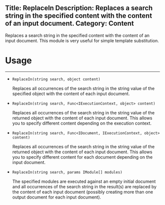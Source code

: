 Title: ReplaceIn
Description: Replaces a search string in the specified content with the content of an input document.
Category: Content
---
Replaces a search string in the specified content with the content of an input document. This module is very useful for simple template substitution.

# Usage
---

  - `ReplaceIn(string search, object content)`
  
    Replaces all occurrences of the search string in the string value of the specified object with the content of each input document.

  - `ReplaceIn(string search, Func<IExecutionContext, object> content)`
  
    Replaces all occurrences of the search string in the string value of the returned object with the content of each input document. This allows you to specify different content depending on the execution context.

  - `ReplaceIn(string search, Func<IDocument, IExecutionContext, object> content)`
  
    Replaces all occurrences of the search string in the string value of the returned object with the content of each input document. This allows you to specify different content for each document depending on the input document.

  - `ReplaceIn(string search, params IModule[] modules)`
  
    The specified modules are executed against an empty initial document and all occurrences of the search string in the result(s) are replaced by the content of each input document (possibly creating more than one output document for each input document).
